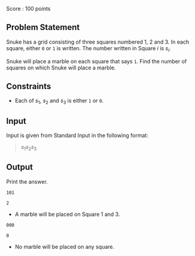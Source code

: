 Score : $100$ points

## Problem Statement

Snuke has a grid consisting of three squares numbered $1$, $2$ and $3$.
In each square, either `0` or `1` is written. The number written in Square $i$ is $s_i$.

Snuke will place a marble on each square that says `1`.
Find the number of squares on which Snuke will place a marble.

## Constraints

- Each of $s_1$, $s_2$ and $s_3$ is either `1` or `0`.

## Input

Input is given from Standard Input in the following format:

> $s_{1}s_{2}s_{3}$

## Output

Print the answer.

```input1
101
```

```output1
2
```

- A marble will be placed on Square $1$ and $3$.

```input2
000
```

```output2
0
```

- No marble will be placed on any square.
